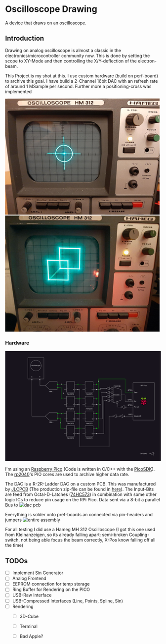 
# Oscilloscope Drawing

A device that draws on an oscilloscope.

## Introduction
Drawing on analog oscilloscope is almost a classic in the electronics/microcontroller community now.
This is done by setting the scope to XY-Mode and then controlling the X/Y-deflection of the electron-beam.

This Project is my shot at this. I use custom hardware (build on perf-board) to archive this goal. I have build
a 2-Channel 16bit DAC with an refresh rate of around 1 MSample per second. Further more a positioning-cross was implemented

<p float="left">
  <img src="./docs/position-corss.jpeg" width="500">
  <img src="./docs/squares.jpeg" width="500">
</p>

### Hardware
![System Diagram Hardware](./docs/HardwareSystemDiagram.svg)

I'm using an [Raspberry Pico](https://www.raspberrypi.com/products/raspberry-pi-pico/) (Code is written in C/C++ with the [PicoSDK](https://www.raspberrypi.com/documentation/pico-sdk/)). 
The [rp2040](https://www.raspberrypi.com/documentation/microcontrollers/rp2040.html)'s PIO cores are used to archive higher data rate. 

The DAC is a R-2R-Ladder DAC on a custom PCB. This was manufactured by [JLCPCB](https://jlcpcb.com/) 
(The production zip-file can be found in [here](https://github.com/AlexanderHD27/oscilloscope-drawing/blob/main/circuits/dac-pcb/jlcpcb.zip)). 
The Input-Bits are feed from Octal-D-Latches ([74HC573](https://www.reichelt.de/oktal-d-type-latch-3-state-2--6-v-dil-20-74hc-573-p3264.html?search=74HC573)) in combination with some other logic ICs to reduce pin usage on the RPi Pico. Data sent via a 8-bit a parallel Bus to
![dac pcb](./docs/dac-pcb.JPG)

Everything is solder onto pref-boards an connected via pin-headers and jumpers
![entire assembly](./docs/assembly.JPG)

For all testing I did use a Hameg MH 312 Oscilloscope (I got this one used from Kleinanzeigen, so its already falling apart: semi-broken Coupling-switch, not being able focus the beam correctly, X-Pos know falling off all the time)

## TODOs
- [ ] Implement Sin Generator
- [ ] Analog Frontend
- [ ] EEPROM connection for temp storage
- [ ] Ring Buffer for Rendering on the PICO
- [ ] USB-Raw Interface
- [ ] USB-Compressed Interfaces (Line, Points, Spline, Sin)
- [ ] Rendering 
  - [ ] 3D-Cube  
  - [ ] Terminal
  - [ ] Bad Apple?


